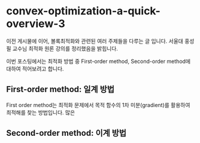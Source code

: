 # convex-optimization-a-quick-overview-3
이전 게시물에 이어, 볼록최적화와 관련된 여러 주제들을 다루는 글 입니다. 서울대 홍성필 교수님 최적화 원론 강의를 정리했음을 밝힙니다.

이번 포스팅에서는 최적화 방법 중 First-order method, Second-order method에 대하여 적어보려고 합니다.
## First-order method: 일계 방법
First order method는 최적화 문제에서 목적 함수의 1차 미분(gradient)를 활용하여 최적해를 찾는 방법입니다. 많은 
## Second-order method: 이계 방법

<!--stackedit_data:
eyJoaXN0b3J5IjpbMTQwMTIwMzk4NCwyMDEzNjA2OTAzLDk3Mz
c2OTcwNl19
-->